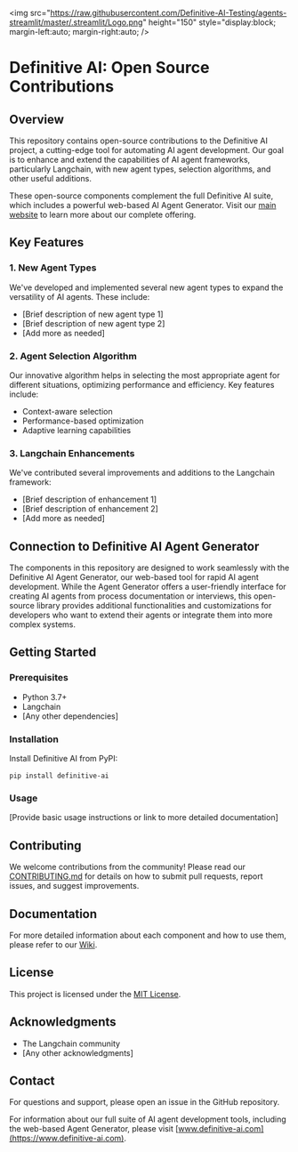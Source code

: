 <img src="https://raw.githubusercontent.com/Definitive-AI-Testing/agents-streamlit/master/.streamlit/Logo.png" height="150" style="display:block; margin-left:auto; margin-right:auto; />

# Definitive AI: Open Source Contributions

## Overview

This repository contains open-source contributions to the Definitive AI project, a cutting-edge tool for automating AI agent development. Our goal is to enhance and extend the capabilities of AI agent frameworks, particularly Langchain, with new agent types, selection algorithms, and other useful additions.

These open-source components complement the full Definitive AI suite, which includes a powerful web-based AI Agent Generator. Visit our [main website](https://www.definitive-ai.com) to learn more about our complete offering.

## Key Features

### 1. New Agent Types

We've developed and implemented several new agent types to expand the versatility of AI agents. These include:

- [Brief description of new agent type 1]
- [Brief description of new agent type 2]
- [Add more as needed]

### 2. Agent Selection Algorithm

Our innovative algorithm helps in selecting the most appropriate agent for different situations, optimizing performance and efficiency. Key features include:

- Context-aware selection
- Performance-based optimization
- Adaptive learning capabilities

### 3. Langchain Enhancements

We've contributed several improvements and additions to the Langchain framework:

- [Brief description of enhancement 1]
- [Brief description of enhancement 2]
- [Add more as needed]

## Connection to Definitive AI Agent Generator

The components in this repository are designed to work seamlessly with the Definitive AI Agent Generator, our web-based tool for rapid AI agent development. While the Agent Generator offers a user-friendly interface for creating AI agents from process documentation or interviews, this open-source library provides additional functionalities and customizations for developers who want to extend their agents or integrate them into more complex systems.

## Getting Started

### Prerequisites

- Python 3.7+
- Langchain
- [Any other dependencies]

### Installation

Install Definitive AI from PyPI:

```
pip install definitive-ai
```

### Usage

[Provide basic usage instructions or link to more detailed documentation]

## Contributing

We welcome contributions from the community! Please read our [CONTRIBUTING.md](CONTRIBUTING.md) for details on how to submit pull requests, report issues, and suggest improvements.

## Documentation

For more detailed information about each component and how to use them, please refer to our [Wiki](link-to-wiki).

## License

This project is licensed under the [MIT License](LICENSE).

## Acknowledgments

- The Langchain community
- [Any other acknowledgments]

## Contact

For questions and support, please open an issue in the GitHub repository.

For information about our full suite of AI agent development tools, including the web-based Agent Generator, please visit [www.definitive-ai.com](https://www.definitive-ai.com).
